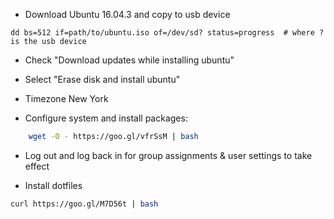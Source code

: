 - Download Ubuntu 16.04.3 and copy to usb device

```
dd bs=512 if=path/to/ubuntu.iso of=/dev/sd? status=progress  # where ? is the usb device
```

- Check "Download updates while installing ubuntu"
- Select "Erase disk and install ubuntu"
- Timezone New York

- Configure system and install packages:

```bash
    wget -O - https://goo.gl/vfrSsM | bash
```

- Log out and log back in for group assignments & user settings to take effect

- Install dotfiles

```bash
curl https://goo.gl/M7D56t | bash
```
